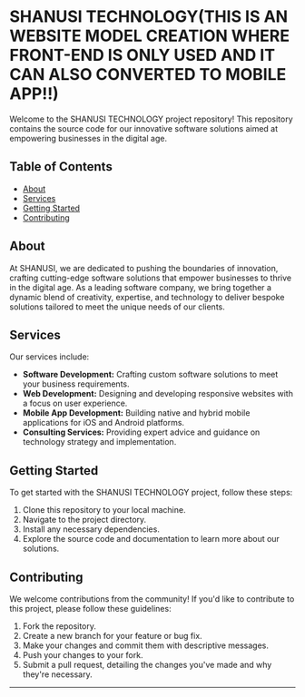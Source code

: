# SHANUSI TECHNOLOGY(THIS IS AN WEBSITE MODEL CREATION WHERE FRONT-END IS ONLY USED AND IT CAN ALSO CONVERTED TO MOBILE APP!!)

Welcome to the SHANUSI TECHNOLOGY project repository! This repository contains the source code for our innovative software solutions aimed at empowering businesses in the digital age.

## Table of Contents

- [About](#about)
- [Services](#services)
- [Getting Started](#getting-started)
- [Contributing](#contributing)


## About

At SHANUSI, we are dedicated to pushing the boundaries of innovation, crafting cutting-edge software solutions that empower businesses to thrive in the digital age. As a leading software company, we bring together a dynamic blend of creativity, expertise, and technology to deliver bespoke solutions tailored to meet the unique needs of our clients.

## Services

Our services include:

- **Software Development:** Crafting custom software solutions to meet your business requirements.
- **Web Development:** Designing and developing responsive websites with a focus on user experience.
- **Mobile App Development:** Building native and hybrid mobile applications for iOS and Android platforms.
- **Consulting Services:** Providing expert advice and guidance on technology strategy and implementation.

## Getting Started

To get started with the SHANUSI TECHNOLOGY project, follow these steps:

1. Clone this repository to your local machine.
2. Navigate to the project directory.
3. Install any necessary dependencies.
4. Explore the source code and documentation to learn more about our solutions.

## Contributing

We welcome contributions from the community! If you'd like to contribute to this project, please follow these guidelines:

1. Fork the repository.
2. Create a new branch for your feature or bug fix.
3. Make your changes and commit them with descriptive messages.
4. Push your changes to your fork.
5. Submit a pull request, detailing the changes you've made and why they're necessary.



---


